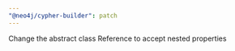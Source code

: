 ```yaml
---
"@neo4j/cypher-builder": patch
---
```


Change the abstract class Reference to accept nested properties
